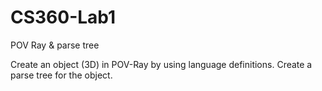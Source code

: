 # CS360-Lab1
POV Ray &amp; parse tree

Create an object (3D) in POV-Ray by using language definitions.
Create a parse tree for the object.
